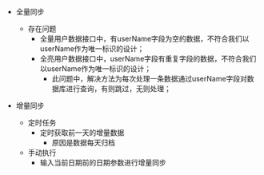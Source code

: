 - 全量同步
  - 存在问题
    - 全量用户数据接口中，有userName字段为空的数据，不符合我们以userName作为唯一标识的设计；
    - 全亮用户数据接口中，userName字段有重复字段的数据，不符合我们以userName作为唯一标识的设计；
      - 此问题中，解决方法为每次处理一条数据通过userName字段对数据库进行查询，有则跳过，无则处理；

- 增量同步
  - 定时任务
    - 定时获取前一天的增量数据
      - 原因是数据每天归档
  - 手动执行
    - 输入当前日期前的日期参数进行增量同步

